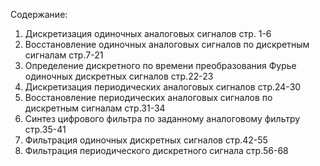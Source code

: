 Содержание:
1) Дискретизация одиночных аналоговых сигналов                                                              стр. 1-6
2) Восстановление одиночных аналоговых сигналов по дискретным сигналам           стр.7-21
3) Определение дискретного по времени преобразования Фурье одиночных             дискретных сигналов                                                                                                                  стр.22-23
4) Дискретизация периодических аналоговых сигналов                                                      стр.24-30
5) Восстановление периодических аналоговых сигналов по дискретным сигналам    стр.31-34
6) Синтез цифрового фильтра по заданному аналоговому фильтру                                  стр.35-41
7) Фильтрация одиночных дискретных сигналов                                                                    стр.42-55
8) Фильтрация периодического дискретного сигнала                                                           стр.56-68

